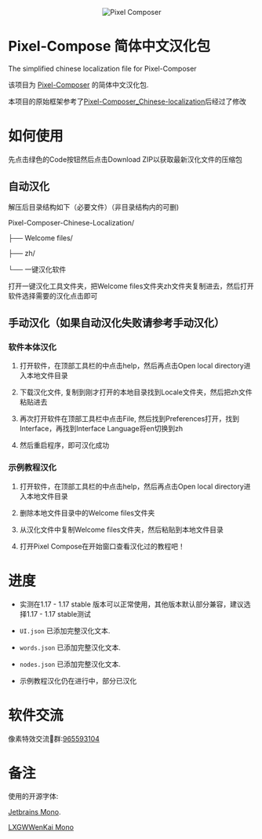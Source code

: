 <p align="center">
  <img src="https://github.com/user-attachments/assets/d94a649c-a775-4a93-ac52-55d720c284ba" alt="Pixel Composer"/>
</p>

# Pixel-Compose 简体中文汉化包

The simplified chinese localization file for Pixel-Composer

该项目为 [Pixel-Composer](https://github.com/Ttanasart-pt/Pixel-Composer) 的简体中文汉化包.

本项目的原始框架参考了[Pixel-Composer_Chinese-localization](https://github.com/LunarConcerto/Pixel-Composer_Chinese-localization)后经过了修改

# 如何使用

先点击绿色的Code按钮然后点击Download ZIP以获取最新汉化文件的压缩包

## 自动汉化

解压后目录结构如下（必要文件）（非目录结构内的可删)

Pixel-Composer-Chinese-Localization/

├── Welcome files/

├── zh/

└── 一键汉化软件

打开一键汉化工具文件夹，把Welcome files文件夹zh文件夹复制进去，然后打开软件选择需要的汉化点击即可

## 手动汉化（如果自动汉化失败请参考手动汉化）

### 软件本体汉化

1. 打开软件，在顶部工具栏的中点击help，然后再点击Open local directory进入本地文件目录

2. 下载汉化文件, 复制到刚才打开的本地目录找到Locale文件夹，然后把zh文件粘贴进去

3. 再次打开软件在顶部工具栏中点击File, 然后找到Preferences打开，找到Interface，再找到Interface Language将en切换到zh

4. 然后重启程序，即可汉化成功

### 示例教程汉化

1. 打开软件，在顶部工具栏的中点击help，然后再点击Open local directory进入本地文件目录

2. 删除本地文件目录中的Welcome files文件夹

3. 从汉化文件中复制Welcome files文件夹，然后粘贴到本地文件目录

4. 打开Pixel Compose在开始窗口查看汉化过的教程吧！

# 进度

- 实测在1.17 - 1.17 stable 版本可以正常使用，其他版本默认部分兼容，建议选择1.17 - 1.17 stable测试

- `UI.json` 已添加完整汉化文本.

- `words.json` 已添加完整汉化文本.

- `nodes.json` 已添加完整汉化文本.

- 示例教程汉化仍在进行中，部分已汉化

# 软件交流

像素特效交流🐧群:[965593104](https://qm.qq.com/q/OJq4AY2z4e)

# 备注

使用的开源字体: 

[Jetbrains Mono](https://github.com/JetBrains/JetBrainsMono).

[LXGWWenKai Mono](https://github.com/lxgw/LxgwWenKai)
